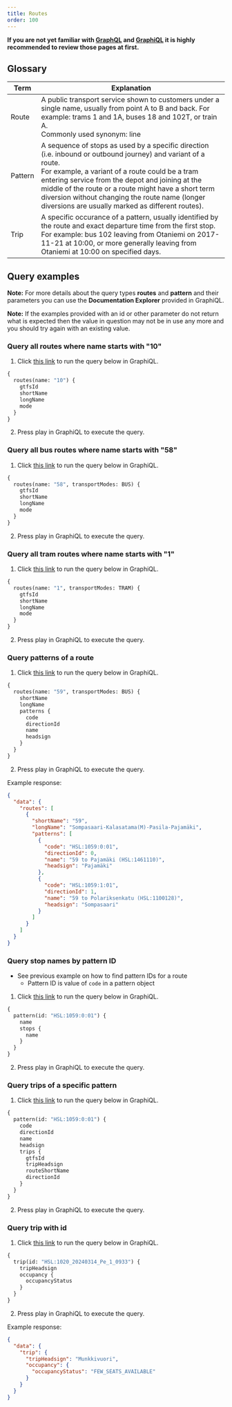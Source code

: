 ```yaml
---
title: Routes
order: 100
---
```


**If you are not yet familiar with [GraphQL](../0-graphql) and [GraphiQL](../1-graphiql) it is highly recommended to review those pages at first.**

## Glossary

| Term    | Explanation                                                                                                                                                                                                                                                                                                                                                                          |
| ------- | ------------------------------------------------------------------------------------------------------------------------------------------------------------------------------------------------------------------------------------------------------------------------------------------------------------------------------------------------------------------------------------ |
| Route   | A public transport service shown to customers under a single name, usually from point A to B and back. For example: trams 1 and 1A, buses 18 and 102T, or train A.<br/>Commonly used synonym: line                                                                                                                                                                                   |
| Pattern | A sequence of stops as used by a specific direction (i.e. inbound or outbound journey) and variant of a route.<br/>For example, a variant of a route could be a tram entering service from the depot and joining at the middle of the route or a route might have a short term diversion without changing the route name (longer diversions are usually marked as different routes). |
| Trip    | A specific occurance of a pattern, usually identified by the route and exact departure time from the first stop.<br/>For example: bus 102 leaving from Otaniemi on 2017-11-21 at 10:00, or more generally leaving from Otaniemi at 10:00 on specified days.                                                                                                                          |

## Query examples

**Note:** For more details about the query types **routes** and **pattern** and their parameters you can use the **Documentation Explorer** provided in GraphiQL.

**Note:** If the examples provided with an id or other parameter do not return what is expected then the value in question may not be in use any more and you should try again with an existing value.

### Query all routes where name starts with "10"

1. Click [this link](<https://api.digitransit.fi/graphiql/hsl?query=%7B%0A%20%20routes(name%3A%20%2210%22)%20%7B%0A%20%20%20%20gtfsId%0A%20%20%20%20shortName%0A%20%20%20%20longName%0A%20%20%20%20mode%0A%20%20%7D%0A%7D>) to run the query below in GraphiQL.

```graphql
{
  routes(name: "10") {
    gtfsId
    shortName
    longName
    mode
  }
}
```

2. Press play in GraphiQL to execute the query.

### Query all bus routes where name starts with "58"

1. Click [this link](<https://api.digitransit.fi/graphiql/hsl?query=%7B%0A%20%20routes(name%3A%20%2258%22%2C%20transportModes%3A%20BUS)%20%7B%0A%20%20%20%20gtfsId%0A%20%20%20%20shortName%0A%20%20%20%20longName%0A%20%20%20%20mode%0A%20%20%7D%0A%7D%0A>) to run the query below in GraphiQL.

```graphql
{
  routes(name: "58", transportModes: BUS) {
    gtfsId
    shortName
    longName
    mode
  }
}
```

2. Press play in GraphiQL to execute the query.

### Query all tram routes where name starts with "1"

1. Click [this link](<https://api.digitransit.fi/graphiql/hsl?query=%7B%0A%20%20routes(name%3A%20%221%22%2C%20transportModes%3A%20TRAM)%20%7B%0A%20%20%20%20gtfsId%0A%20%20%20%20shortName%0A%20%20%20%20longName%0A%20%20%20%20mode%0A%20%20%7D%0A%7D>) to run the query below in GraphiQL.

```graphql
{
  routes(name: "1", transportModes: TRAM) {
    gtfsId
    shortName
    longName
    mode
  }
}
```

2. Press play in GraphiQL to execute the query.

### Query patterns of a route

1. Click [this link](<https://api.digitransit.fi/graphiql/hsl?query=%7B%0A%20%20routes(name%3A%20%2259%22%2C%20transportModes%3A%20BUS)%20%7B%0A%20%20%20%20shortName%0A%20%20%20%20longName%0A%20%20%20%20patterns%20%7B%0A%20%20%20%20%20%20code%0A%20%20%20%20%20%20directionId%0A%20%20%20%20%20%20name%0A%20%20%20%20%20%20headsign%0A%20%20%20%20%7D%0A%20%20%7D%0A%7D>) to run the query below in GraphiQL.

```graphql
{
  routes(name: "59", transportModes: BUS) {
    shortName
    longName
    patterns {
      code
      directionId
      name
      headsign
    }
  }
}
```

2. Press play in GraphiQL to execute the query.

Example response:

```json
{
  "data": {
    "routes": [
      {
        "shortName": "59",
        "longName": "Sompasaari-Kalasatama(M)-Pasila-Pajamäki",
        "patterns": [
          {
            "code": "HSL:1059:0:01",
            "directionId": 0,
            "name": "59 to Pajamäki (HSL:1461110)",
            "headsign": "Pajamäki"
          },
          {
            "code": "HSL:1059:1:01",
            "directionId": 1,
            "name": "59 to Polariksenkatu (HSL:1100128)",
            "headsign": "Sompasaari"
          }
        ]
      }
    ]
  }
}
```

### Query stop names by pattern ID

- See previous example on how to find pattern IDs for a route
  - Pattern ID is value of `code` in a pattern object

1. Click [this link](<https://api.digitransit.fi/graphiql/hsl?query=%7B%0A%20%20pattern(id%3A%20%22HSL%3A1059%3A0%3A01%22)%20%7B%0A%20%20%20%20name%0A%20%20%20%20stops%20%7B%0A%20%20%20%20%20%20name%0A%20%20%20%20%7D%0A%20%20%7D%0A%7D%0A%0A%0A>) to run the query below in GraphiQL.

```graphql
{
  pattern(id: "HSL:1059:0:01") {
    name
    stops {
      name
    }
  }
}
```

2. Press play in GraphiQL to execute the query.

### Query trips of a specific pattern

1. Click [this link](<https://api.digitransit.fi/graphiql/hsl?query=%7B%0A%09pattern(id%3A%20%22HSL%3A1059%3A0%3A01%22)%20%7B%0A%20%20%20%20code%0A%20%20%20%20directionId%0A%20%20%20%20name%0A%20%20%20%20headsign%0A%20%20%20%20trips%20%7B%0A%20%20%20%20%20%20gtfsId%0A%20%20%20%20%20%20tripHeadsign%0A%20%20%20%20%20%20routeShortName%0A%20%20%20%20%20%20directionId%0A%20%20%20%20%7D%0A%20%20%7D%0A%7D>) to run the query below in GraphiQL.

```graphql
{
  pattern(id: "HSL:1059:0:01") {
    code
    directionId
    name
    headsign
    trips {
      gtfsId
      tripHeadsign
      routeShortName
      directionId
    }
  }
}
```

2. Press play in GraphiQL to execute the query.

### Query trip with id

1. Click [this link](<https://api.digitransit.fi/graphiql/hsl/v2?query=%257B%250A%2520%2520trip%28id%253A%2520%2522HSL%253A1020_20240314_Pe_1_0933%2522%29%2520%257B%250A%2520%2520%2520%2520tripHeadsign%250A%2520%2520%2520%2520occupancy%2520%257B%250A%2520%2520%2520%2520%2520%2520occupancyStatus%250A%2520%2520%2520%2520%257D%250A%2520%2520%2520%2520%250A%2520%2520%257D%250A%257D>) to run the query below in GraphiQL.

```graphql
{
  trip(id: "HSL:1020_20240314_Pe_1_0933") {
    tripHeadsign
    occupancy {
      occupancyStatus
    }
  }
}
```
2. Press play in GraphiQL to execute the query.

Example response:

```json
{
  "data": {
    "trip": {
      "tripHeadsign": "Munkkivuori",
      "occupancy": {
        "occupancyStatus": "FEW_SEATS_AVAILABLE"
      }
    }
  }
}
```
